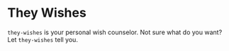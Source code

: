 # They Wishes

`they-wishes` is your personal wish counselor. Not sure what
do you want? Let `they-wishes` tell you.

